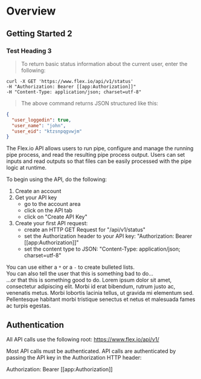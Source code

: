 # Overview

## Getting Started 2

### Test Heading 3

> To return basic status information about the current user, enter the following:

```shell
curl -X GET 'https://www.flex.io/api/v1/status'
-H "Authorization: Bearer [[app:Authorization]]"
-H "Content-Type: application/json; charset=utf-8"
```

> The above command returns JSON structured like this:

```json
{
  "user_loggedin": true,
  "user_name": "john",
  "user_eid": "ktzsnpqgvwjm"
}
```

The Flex.io API allows users to run pipe, configure and manage the running pipe process, and read the resulting pipe process output.  Users can set inputs and read outputs so that files can be easily processed with the pipe logic at runtime.

To begin using the API, do the following:

1. Create an account
2. Get your API key
   - go to the account area
   - click on the API tab
   - click on "Create API Key"
3. Create your first API request:
   - create an HTTP GET Request for "/api/v1/status"
   - set the Authorization header to your API key: "Authorization: Bearer [[app:Authorization]]"
   - set the content type to JSON: "Content-Type: application/json; charset=utf-8"

<aside class="notice">
You can use either a <code>*</code> or a <code>-</code> to create bulleted lists.
</aside>

<aside class="warning">
You can also tell the user that this is something bad to do...
</aside>

<aside class="success">
...or that this is something good to do. Lorem ipsum dolor sit amet, consectetur adipiscing elit. Morbi id erat bibendum, rutrum justo ac, venenatis metus. Morbi lobortis lacinia tellus, ut gravida mi elementum sed. Pellentesque habitant morbi tristique senectus et netus et malesuada fames ac turpis egestas.
</aside>

## Authentication

All API calls use the following root: https://www.flex.io/api/v1/

Most API calls must be authenticated. API calls are authenticated by passing the API key in the Authorization HTTP header:

Authorization: Bearer [[app:Authorization]]
